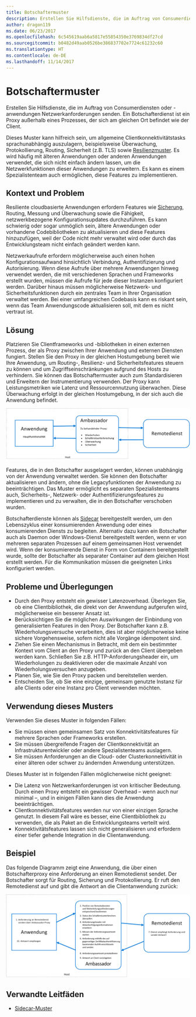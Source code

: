 ```yaml
---
title: Botschaftermuster
description: Erstellen Sie Hilfsdienste, die im Auftrag von Consumerdiensten oder -anwendungen Netzwerkanforderungen senden.
author: dragon119
ms.date: 06/23/2017
ms.openlocfilehash: 6c545619aab6a5817e55854350e3769834df27cd
ms.sourcegitcommit: b0482d49aab0526be386837702e7724c61232c60
ms.translationtype: HT
ms.contentlocale: de-DE
ms.lasthandoff: 11/14/2017
---
```

# <a name="ambassador-pattern"></a>Botschaftermuster

Erstellen Sie Hilfsdienste, die im Auftrag von Consumerdiensten oder -anwendungen Netzwerkanforderungen senden. Ein Botschafterdienst ist ein Proxy außerhalb eines Prozesses, der sich am gleichen Ort befindet wie der Client.

Dieses Muster kann hilfreich sein, um allgemeine Clientkonnektivitätstasks sprachunabhängig auszulagern, beispielsweise Überwachung, Protokollierung, Routing, Sicherheit (z.B. TLS) sowie [Resilienzmuster][resiliency-patterns]. Es wird häufig mit älteren Anwendungen oder anderen Anwendungen verwendet, die sich nicht einfach ändern lassen, um die Netzwerkfunktionen dieser Anwendungen zu erweitern. Es kann es einem Spezialistenteam auch ermöglichen, diese Features zu implementieren.

## <a name="context-and-problem"></a>Kontext und Problem

Resiliente cloudbasierte Anwendungen erfordern Features wie [Sicherung][circuit-breaker], Routing, Messung und Überwachung sowie die Fähigkeit, netzwerkbezogene Konfigurationsupdates durchzuführen. Es kann schwierig oder sogar unmöglich sein, ältere Anwendungen oder vorhandene Codebibliotheken zu aktualisieren und diese Features hinzuzufügen, weil der Code nicht mehr verwaltet wird oder durch das Entwicklungsteam nicht einfach geändert werden kann.

Netzwerkaufrufe erfordern möglicherweise auch einen hohen Konfigurationsaufwand hinsichtlich Verbindung, Authentifizierung und Autorisierung. Wenn diese Aufrufe über mehrere Anwendungen hinweg verwendet werden, die mit verschiedenen Sprachen und Frameworks erstellt wurden, müssen die Aufrufe für jede dieser Instanzen konfiguriert werden. Darüber hinaus müssen möglicherweise Netzwerk- und Sicherheitsfunktionen durch ein zentrales Team in Ihrer Organisation verwaltet werden. Bei einer umfangreichen Codebasis kann es riskant sein, wenn das Team Anwendungscode aktualisieren soll, mit dem es nicht vertraut ist.

## <a name="solution"></a>Lösung

Platzieren Sie Clientframeworks und -bibliotheken in einen externen Prozess, der als Proxy zwischen Ihrer Anwendung und externen Diensten fungiert. Stellen Sie den Proxy in der gleichen Hostumgebung bereit wie Ihre Anwendung, um Routing-, Resilienz- und Sicherheitsfeatures steuern zu können und um Zugriffseinschränkungen aufgrund des Hosts zu verhindern. Sie können das Botschaftermuster auch zum Standardisieren und Erweitern der Instrumentierung verwenden. Der Proxy kann Leistungsmetriken wie Latenz und Ressourcennutzung überwachen. Diese Überwachung erfolgt in der gleichen Hostumgebung, in der sich auch die Anwendung befindet.

![](./_images/ambassador.png)

Features, die in den Botschafter ausgelagert werden, können unabhängig von der Anwendung verwaltet werden. Sie können den Botschafter aktualisieren und ändern, ohne die Legacyfunktionen der Anwendung zu beeinträchtigen. Das Muster ermöglicht es separaten Spezialistenteams auch, Sicherheits-, Netzwerk- oder Authentifizierungsfeatures zu implementieren und zu verwalten, die in den Botschafter verschoben wurden.

Botschafterdienste können als [Sidecar][sidecar] bereitgestellt werden, um den Lebenszyklus einer konsumierenden Anwendung oder eines konsumierenden Diensts zu begleiten. Alternativ dazu kann ein Botschafter auch als Daemon oder Windows-Dienst bereitgestellt werden, wenn er von mehreren separaten Prozessen auf einem gemeinsamen Host verwendet wird. Wenn der konsumierende Dienst in Form von Containern bereitgestellt wurde, sollte der Botschafter als separater Container auf dem gleichen Host erstellt werden. Für die Kommunikation müssen die geeigneten Links konfiguriert werden.

## <a name="issues-and-considerations"></a>Probleme und Überlegungen

- Durch den Proxy entsteht ein gewisser Latenzoverhead. Überlegen Sie, ob eine Clientbibliothek, die direkt von der Anwendung aufgerufen wird, möglicherweise ein besserer Ansatz ist.
- Berücksichtigen Sie die möglichen Auswirkungen der Einbindung von generalisierten Features in den Proxy. Der Botschafter kann z.B. Wiederholungsversuche verarbeiten, dies ist aber möglicherweise keine sichere Vorgehensweise, sofern nicht alle Vorgänge idempotent sind.
- Ziehen Sie einen Mechanismus in Betracht, mit dem ein bestimmter Kontext vom Client an den Proxy und zurück an den Client übergeben werden kann. Schließen Sie z.B. HTTP-Anforderungsheader ein, um Wiederholungen zu deaktivieren oder die maximale Anzahl von Wiederholungsversuchen anzugeben.
- Planen Sie, wie Sie den Proxy packen und bereitstellen werden.
- Entscheiden Sie, ob Sie eine einzige, gemeinsam genutzte Instanz für alle Clients oder eine Instanz pro Client verwenden möchten.

## <a name="when-to-use-this-pattern"></a>Verwendung dieses Musters

Verwenden Sie dieses Muster in folgenden Fällen:

- Sie müssen einen gemeinsamen Satz von Konnektivitätsfeatures für mehrere Sprachen oder Frameworks erstellen.
- Sie müssen übergreifende Fragen der Clientkonnektivität an Infrastrukturentwickler oder andere Spezialistenteams auslagern.
- Sie müssen Anforderungen an die Cloud- oder Clusterkonnektivität in einer älteren oder schwer zu ändernden Anwendung unterstützen.

Dieses Muster ist in folgenden Fällen möglicherweise nicht geeignet:

- Die Latenz von Netzwerkanforderungen ist von kritischer Bedeutung. Durch einen Proxy entsteht ein gewisser Overhead – wenn auch nur minimal –, und in einigen Fällen kann dies die Anwendung beeinträchtigen.
- Clientkonnektivitätsfeatures werden nur von einer einzigen Sprache genutzt. In diesem Fall wäre es besser, eine Clientbibliothek zu verwenden, die als Paket an die Entwicklungsteams verteilt wird.
- Konnektivitätsfeatures lassen sich nicht generalisieren und erfordern einer tiefer gehende Integration in die Clientanwendung.

## <a name="example"></a>Beispiel

Das folgende Diagramm zeigt eine Anwendung, die über einen Botschafterproxy eine Anforderung an einen Remotedienst sendet. Der Botschafter sorgt für Routing, Sicherung und Protokollierung. Er ruft den Remotedienst auf und gibt die Antwort an die Clientanwendung zurück:

![](./_images/ambassador-example.png) 

## <a name="related-guidance"></a>Verwandte Leitfäden

- [Sidecar-Muster](./sidecar.md)

<!-- links -->

[circuit-breaker]: ./circuit-breaker.md
[resiliency-patterns]: ./category/resiliency.md
[sidecar]: ./sidecar.md
